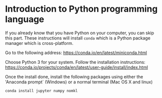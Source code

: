 # Introduction to Python programming language

If you already know that you have Python on your computer, you can
skip this part. These instructions will install `conda` which is a
Python package manager which is cross-platform.

Go to the following address:
https://conda.io/en/latest/miniconda.html

Choose Python 3 for your system. Follow the installation instructions:
https://conda.io/projects/conda/en/latest/user-guide/install/index.html

Once the install done, install the following packages using either
the 'Anaconda prompt` (Windows) or a normal terminal (Mac OS X and linux)

``` bash
conda install jupyter numpy nomkl
```
